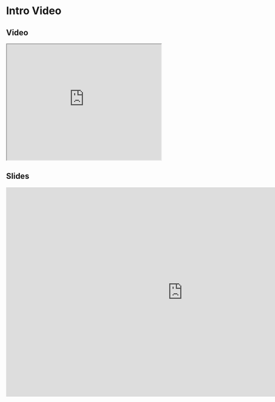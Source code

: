 # Intro Video
## Video

<iframe width="420" height="315" src="https://www.youtube.com/embed/65HhPd0kG2k"></iframe>

## Slides
<iframe src="https://mfr.ca-1.osf.io/render?url=https://osf.io/kmwus/?direct%26mode=render%26action=download%26mode=render", frameborder="0" width="960" height="569" allowfullscreen="true" mozallowfullscreen="true" webkitallowfullscreen="true"></iframe>